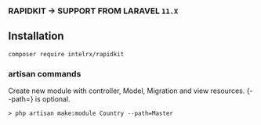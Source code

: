 ### RAPIDKIT -> SUPPORT FROM LARAVEL `11.X`

## Installation

```
composer require intelrx/rapidkit
```

### artisan commands
Create new module with controller, Model, Migration and view resources. {--path=} is optional.
```
> php artisan make:module Country --path=Master
```
